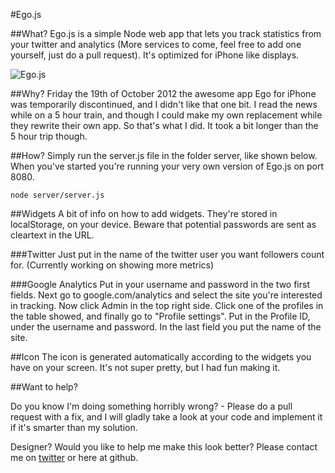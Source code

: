 #Ego.js

##What?
Ego.js is a simple Node web app that lets you track statistics from your twitter and analytics (More services to come, feel free to add one yourself, just do a pull request). It's optimized for iPhone like displays.

![Ego.js](https://dl.dropbox.com/u/29198/ego.js.png "Screenshot of Ego.js")

##Why?
Friday the 19th of October 2012 the awesome app Ego for iPhone was temporarily discontinued, and I didn't like that one bit. I read the news while on a 5 hour train, and though I could make my own replacement while they rewrite their own app. So that's what I did. It took a bit longer than the 5 hour trip though.

##How?
Simply run the server.js file in the folder server, like shown below. When you've started you're running your very own version of Ego.js on port 8080.

`node server/server.js`

##Widgets
A bit of info on how to add widgets. They're stored in localStorage, on your device. Beware that potential passwords are sent as cleartext in the URL.

###Twitter
Just put in the name of the twitter user you want followers count for. (Currently working on showing more metrics)

###Google Analytics
Put in your username and password in the two first fields. Next go to google.com/analytics and select the site you're interested in tracking. Now click Admin in the top right side. Click one of the profiles in the table showed, and finally go to "Profile settings".
Put in the Profile ID, under the username and password. In the last field you put the name of the site.

##Icon
The icon is generated automatically according to the widgets you have on your screen. It's not super pretty, but I had fun making it.

##Want to help?

Do you know I'm doing something horribly wrong? - Please do a pull request with a fix, and I will gladly take a look at your code and implement it if it's smarter than my solution.

Designer? Would you like to help me make this look better? Please contact me on [twitter](https://twitter.com/stkhlm) or here at github.
